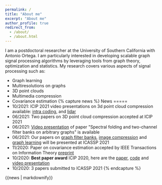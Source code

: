 ```yaml
---
permalink: /
title: "About me"
excerpt: "About me"
author_profile: true
redirect_from: 
  - /about/
  - /about.html
---
```


I am a postdoctoral researcher at the University of Southern California with Antonio Ortega. 
I am particularly interested in developing scalable graph signal processing algorithms by leveraging tools from graph theory, optimization and statistics.
My research  covers various aspects of  signal processing such as:

* Graph learning
* Multiresolutions on graphs
* 3D point clouds
* Multimedia compression
* Covariance estimation
{% capture news %}
News 
===== 
* 10/2021: ICIP 2021 video presentations on 3d point cloud compression available: [intra coding](https://www.youtube.com/watch?v=y53-J9QZvZY&ab_channel=epc_research), and [lidar](https://www.youtube.com/watch?v=zPrBIn2be1U&ab_channel=ShashankNelamangalaSridhara)
* 06/2021: Two papers on 3D point cloud compression accepted at ICIP 2021
* 06/2021: [Video presentation](https://www.youtube.com/watch?v=AqmjH1uK8U0&ab_channel=epc_research) of  paper "Spectral folding and two-channel filter banks on arbitrary graphs" is available 
* 06/2021: Our papers  on [graph filter banks](https://ieeexplore.ieee.org/abstract/document/9414066), [image compression](https://ieeexplore.ieee.org/abstract/document/9413392) and [graph learning](https://ieeexplore.ieee.org/abstract/document/9413850) will be presented at ICASSP 2021
* 11/2020: Paper on covariance estimation accepted by IEEE Transactions on Information Theory [preprint](https://arxiv.org/abs/1910.00667)
* 10/2020: **Best paper award** ICIP 2020, here are the  [paper](https://arxiv.org/abs/2003.01866), [code](https://github.com/STAC-USC/RA-GFT) and  [video presentation](https://www.youtube.com/watch?v=1veeyLxpDrM&ab_channel=epc_research)
* 10/2020: 3 papers submitted to ICASSP 2021 
{% endcapture %}
<div class="notice--success">{{news | markdownify}}</div>
